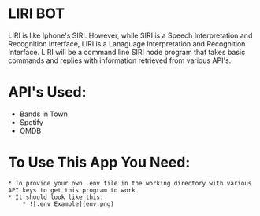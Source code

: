 # LIRI BOT

LIRI is like Iphone's SIRI. However, while SIRI is a Speech Interpretation and Recognition Interface, LIRI is a Lanaguage Interpretation and Recognition Interface. LIRI will be a command line SIRI node program that takes basic commands and replies with information retrieved from various API's.

# API's Used:

- Bands in Town
- Spotify
- OMDB

# To Use This App You Need:

    * To provide your own .env file in the working directory with various API keys to get this program to work
    * It should look like this:
        * ![.env Example](env.png)
